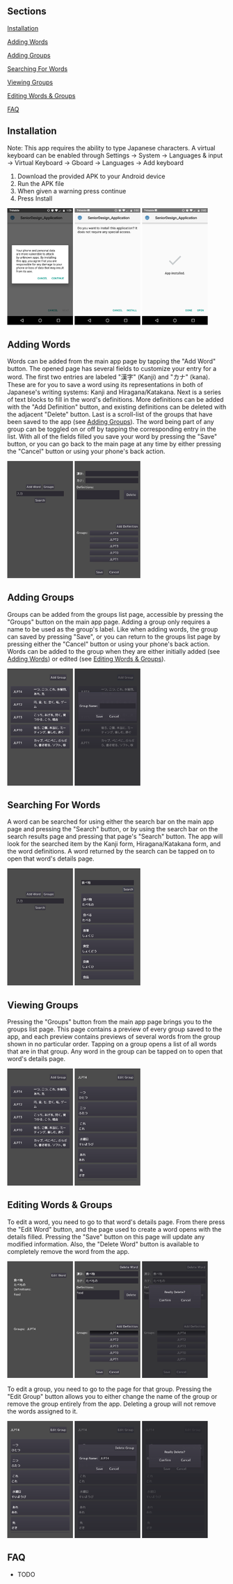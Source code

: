 
## Sections

[Installation](#Installation)

[Adding Words](#Adding_Words)

[Adding Groups](#Adding_Groups)

[Searching For Words](#Searching_For_Words)

[Viewing Groups](#Viewing_Groups)

[Editing Words & Groups](#Editing_Words_&_Groups)

[FAQ](#FAQ)

<a id="Installation"></a>
## Installation 

Note: This app requires the ability to type Japanese characters. 
A virtual keyboard can be enabled through Settings -> System -> Languages & input -> Virtual Keyboard -> Gboard -> Languages -> Add keyboard

1. Download the provided APK to your Android device
2. Run the APK file
3. When given a warning press continue
4. Press Install

<p float="left"> 
  <img src="/img/installWarning.png" width=30% />
  <img src="/img/installConfirm.png" width=30% />
  <img src="/img/installComplete.png" width=30% />
</p>

<a id="Adding_Words"></a >
## Adding Words

Words can be added from the main app page by tapping the "Add Word" button.
The opened page has several fields to customize your entry for a word. 
The first two entries are labeled "漢字" (Kanji) and "カナ" (kana). These are for you to save a word using its representations in both of Japanese's writing systems: Kanji and Hiragana/Katakana.
Next is a series of text blocks to fill in the word's definitions. More definitions can be added with the "Add Definition" button, and existing definitions can be deleted with the adjacent "Delete" button.
Last is a scroll-list of the groups that have been saved to the app (see [Adding Groups](#Adding_Groups)). The word being part of any group can be toggled on or off by tapping the corresponding entry in the list.
With all of the fields filled you save your word by pressing the "Save" button, or you can go back to the main page at any time by either pressing the "Cancel" button or using your phone's back action.

<p float="left"> 
  <img src="/img/mainPage.png" width=30% />
  <img src="/img/wordCreate.png" width=30% />
</p>

<a id="Adding_Groups"></a >
## Adding Groups

Groups can be added from the groups list page, accessible by pressing the "Groups" button on the main app page.
Adding a group only requires a name to be used as the group's label. Like when adding words, the group can saved by pressing "Save", or you can return to the groups list page by pressing either the "Cancel" button or using your phone's back action.
Words can be added to the group when they are either initially added (see [Adding Words](#Adding_Words)) or edited (see [Editing Words & Groups](#Editing_Words_&_Groups)).

<p float="left">
  <img src="/img/groups.png" width=30% /> 
  <img src="/img/groupCreate.png" width=30% />
</p>

<a id="Searching_For_Words"></a >
## Searching For Words

A word can be searched for using either the search bar on the main app page and pressing the "Search" button, or by using the search bar on the search results page and pressing that page's "Search" button.
The app will look for the searched item by the Kanji form, Hiragana/Katakana form, and the word definitions.
A word returned by the search can be tapped on to open that word's details page.

<p float="left">
  <img src="/img/mainPage.png" width=30% />
  <img src="/img/search.png" width=30% />
</p>

<a id="Viewing_Groups"></a >
## Viewing Groups

Pressing the "Groups" button from the main app page brings you to the groups list page. 
This page contains a preview of every group saved to the app, and each preview contains previews of several words from the group shown in no particular order. Tapping on a group opens a list of all words that are in that group.
Any word in the group can be tapped on to open that word's details page.

<p float="left">
  <img src="/img/groups.png" width=30% />
  <img src="/img/groupWords.png" width=30% />
</p>

<a id="Editing_Words_&_Groups"></a >
## Editing Words & Groups

To edit a word, you need to go to that word's details page. From there press the "Edit Word" button, and the page used to create a word opens with the details filled. Pressing the "Save" button on this page will update any modified information. Also, the "Delete Word" button is available to completely remove the word from the app.

<p float="left">
  <img src="/img/wordDetail.png" width=30% /> 
  <img src="/img/wordEdit.png" width=30% />
  <img src="/img/wordDelete.png" width=30% />
</p>

To edit a group, you need to go to the page for that group. Pressing the "Edit Group" button allows you to either change the name of the group or remove the group entirely from the app. 
Deleting a group will not remove the words assigned to it.

<p float="left">
  <img src="/img/groupWords.png" width=30% /> 
  <img src="/img/groupEdit.png" width=30% />
  <img src="/img/groupDelete.png" width=30% />
</p>

<a id="FAQ"></a >
## FAQ

- TODO
